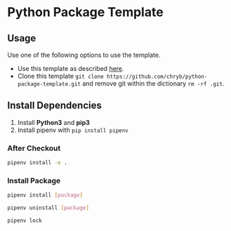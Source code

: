 # Python Package Template

## Usage

Use one of the following options to use the template.

* Use this template as described [here](https://help.github.com/en/github/creating-cloning-and-archiving-repositories/creating-a-repository-from-a-template).
* Clone this template `git clone https://github.com/chryb/python-package-template.git` and remove git within the dictionary `rm -rf .git`.

## Install Dependencies

1. Install **Python3** and **pip3**
2. Install pipenv with `pip install pipenv`

### After Checkout

```bash
pipenv install -e .
```

### Install Package

```bash
pipenv install [package]
```

```bash
pipenv uninstall [package]
```

```bash
pipenv lock
```
